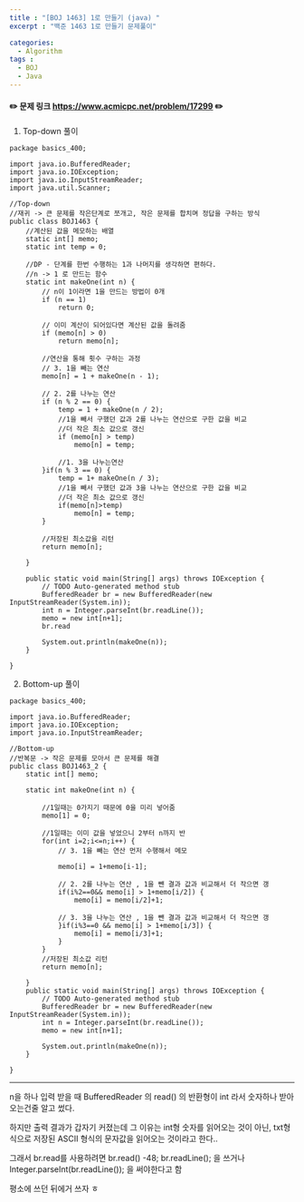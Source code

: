 ```yaml
---
title : "[BOJ 1463] 1로 만들기 (java) "
excerpt : "백준 1463 1로 만들기 문제풀이"

categories:
  - Algorithm
tags :
  - BOJ 
  - Java
---
```


#### :pencil2: 문제 링크 https://www.acmicpc.net/problem/17299  :pencil2:

1) Top-down 풀이 

~~~
package basics_400;

import java.io.BufferedReader;
import java.io.IOException;
import java.io.InputStreamReader;
import java.util.Scanner;

//Top-down 
//재귀 -> 큰 문제를 작은단계로 쪼개고, 작은 문제를 합치며 정답을 구하는 방식 
public class BOJ1463 {
	//계산된 값을 메모하는 배열 
	static int[] memo;
	static int temp = 0;

	//DP - 단계를 한번 수행하는 1과 나머지를 생각하면 편하다.
	//n -> 1 로 만드는 함수 
	static int makeOne(int n) {
		// n이 1이라면 1을 만드는 방법이 0개
		if (n == 1)
			return 0;
		
		// 이미 계산이 되어있다면 계산된 값을 돌려줌 
		if (memo[n] > 0)
			return memo[n];

		//연산을 통해 횟수 구하는 과정 
		// 3. 1을 빼는 연산
		memo[n] = 1 + makeOne(n - 1);

		// 2. 2를 나누는 연산
		if (n % 2 == 0) {
			temp = 1 + makeOne(n / 2);
			//1을 빼서 구했던 값과 2를 나누는 연산으로 구한 값을 비교 
			//더 작은 최소 값으로 갱신 
			if (memo[n] > temp)
				memo[n] = temp;
			
			//1. 3을 나누는연산 
		}if(n % 3 == 0) {
			temp = 1+ makeOne(n / 3);
			//1을 빼서 구했던 값과 3을 나누는 연산으로 구한 값을 비교 
			//더 작은 최소 값으로 갱신 
			if(memo[n]>temp)
				memo[n] = temp;
		}

		//저장된 최소값을 리턴 
		return memo[n];

	}

	public static void main(String[] args) throws IOException {
		// TODO Auto-generated method stub
		BufferedReader br = new BufferedReader(new InputStreamReader(System.in));
		int n = Integer.parseInt(br.readLine());
		memo = new int[n+1];
		br.read

		System.out.println(makeOne(n));
	}

}

~~~



2) Bottom-up 풀이

~~~
package basics_400;

import java.io.BufferedReader;
import java.io.IOException;
import java.io.InputStreamReader;

//Bottom-up
//반복문 -> 작은 문제를 모아서 큰 문제를 해결 
public class BOJ1463_2 {
	static int[] memo;

	static int makeOne(int n) {
		
		//1일때는 0가지기 때문에 0을 미리 넣어줌 
		memo[1] = 0;
		
		//1일때는 이미 값을 넣었으니 2부터 n까지 반
		for(int i=2;i<=n;i++) {
			// 3. 1을 빼는 연산 먼저 수행해서 메모 
			
			memo[i] = 1+memo[i-1];
			
			// 2. 2를 나누는 연산 , 1을 뺀 결과 값과 비교해서 더 작으면 갱
			if(i%2==0&& memo[i] > 1+memo[i/2]) {
				memo[i] = memo[i/2]+1;
				
			// 3. 3을 나누는 연산 , 1을 뺀 결과 값과 비교해서 더 작으면 갱
			}if(i%3==0 && memo[i] > 1+memo[i/3]) {
				memo[i] = memo[i/3]+1;
			}
		}
		//저장된 최소값 리턴 
		return memo[n];

	}
	public static void main(String[] args) throws IOException {
		// TODO Auto-generated method stub
		BufferedReader br = new BufferedReader(new InputStreamReader(System.in));
		int n = Integer.parseInt(br.readLine());
		memo = new int[n+1];

		System.out.println(makeOne(n));
	}

}

~~~

---

n을 하나 입력 받을 때 BufferedReader 의 read() 의 반환형이 int 라서 숫자하나 받아오는건줄 알고 썼다.

하지만 출력 결과가 갑자기 커졌는데 그 이유는  int형 숫자를 읽어오는 것이 아닌, txt형식으로 저장된 ASCII 형식의 문자값을 읽어오는 것이라고 한다..

그래서 br.read를 사용하려면 br.read() -48; br.readLine(); 을 쓰거나 Integer.parseInt(br.readLine()); 을 써야한다고 함

평소에 쓰던 뒤에거 쓰자 ㅎ
